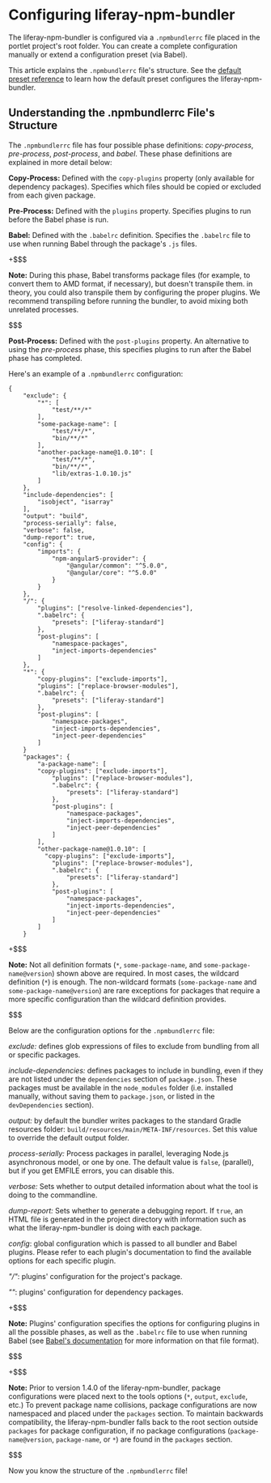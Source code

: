 # Configuring liferay-npm-bundler [](id=configuring-liferay-npm-bundler)

The liferay-npm-bundler is configured via a `.npmbundlerrc` file placed in the 
portlet project's root folder. You can create a complete configuration manually 
or extend a configuration preset (via Babel). 

This article explains the `.npmbundlerrc` file's structure. See the 
[default preset reference](/develop/reference/-/knowledge_base/7-1/how-the-default-preset-configures-the-liferay-npm-bundler) 
to learn how the default preset configures the liferay-npm-bundler.

## Understanding the .npmbundlerrc File's Structure [](id=understanding-the-npmbundlerrc-file-structure)

The `.npmbundlerrc` file has four possible phase definitions: *copy-process*, 
*pre-process*, *post-process*, and *babel*. These phase definitions are 
explained in more detail below:

**Copy-Process:** Defined with the `copy-plugins` property (only available for 
dependency packages). Specifies which files should be copied or excluded from 
each given package.

**Pre-Process:** Defined with the `plugins` property. Specifies plugins to run 
before the Babel phase is run.

**Babel:** Defined with the `.babelrc` definition. Specifies the `.babelrc` file 
to use when running Babel through the package's `.js` files. 

+$$$

**Note:** During this phase, Babel transforms package files (for example, to 
convert them to AMD format, if necessary), but doesn't transpile them. in 
theory, you could also transpile them by configuring the proper plugins. We 
recommend transpiling before running the bundler, to avoid mixing both unrelated 
processes.

$$$

**Post-Process:** Defined with the `post-plugins` property. An alternative to 
using the *pre-process* phase, this specifies plugins to run after the Babel 
phase has completed.

Here's an example of a `.npmbundlerrc` configuration:

    {
        "exclude": {
            "*": [
                "test/**/*"
            ],
            "some-package-name": [
                "test/**/*",
                "bin/**/*"
            ],
            "another-package-name@1.0.10": [
                "test/**/*",
                "bin/**/*",
                "lib/extras-1.0.10.js"
            ]
        },
        "include-dependencies": [
            "isobject", "isarray"
        ],
        "output": "build",
        "process-serially": false,
        "verbose": false,
        "dump-report": true,
        "config": {
            "imports": {
                "npm-angular5-provider": {
                    "@angular/common": "^5.0.0",
            		"@angular/core": "^5.0.0"
                }
            }
        },
        "/": {
    		"plugins": ["resolve-linked-dependencies"],
    		".babelrc": {
    			"presets": ["liferay-standard"]
    		},
    		"post-plugins": [
                "namespace-packages",
                "inject-imports-dependencies"
            ]
    	},
    	"*": {
    		"copy-plugins": ["exclude-imports"],
    		"plugins": ["replace-browser-modules"],
    		".babelrc": {
    			"presets": ["liferay-standard"]
    		},
    		"post-plugins": [
    			"namespace-packages",
    			"inject-imports-dependencies",
    			"inject-peer-dependencies"
    		]
    	}
        "packages": {
            "a-package-name": [
            "copy-plugins": ["exclude-imports"],
        		"plugins": ["replace-browser-modules"],
        		".babelrc": {
        			"presets": ["liferay-standard"]
        		},
        		"post-plugins": [
        			"namespace-packages",
        			"inject-imports-dependencies",
        			"inject-peer-dependencies"
        		]
            ],
            "other-package-name@1.0.10": [
              "copy-plugins": ["exclude-imports"],
          		"plugins": ["replace-browser-modules"],
          		".babelrc": {
          			"presets": ["liferay-standard"]
          		},
          		"post-plugins": [
          			"namespace-packages",
          			"inject-imports-dependencies",
          			"inject-peer-dependencies"
          		]
            ]
        }

+$$$

**Note:** Not all definition formats (`*`, `some-package-name`, and 
`some-package-name@version`) shown above are required. In most cases, the 
wildcard definition (`*`) is enough. The non-wildcard formats 
(`some-package-name` and `some-package-name@version`) are rare exceptions for 
packages that require a more specific configuration than the wildcard definition 
provides.

$$$

Below are the configuration options for the `.npmbundlerrc` file:

*exclude:* defines glob expressions of files to exclude from bundling from all
or specific packages.

*include-dependencies:* defines packages to include in bundling, even if they 
are not listed under the `dependencies` section of `package.json`. These 
packages must be available in the `node_modules` folder (i.e. installed 
manually, without saving them to `package.json`, or listed in the 
`devDependencies` section).

*output:* by default the bundler writes packages to the standard Gradle 
resources folder: `build/resources/main/META-INF/resources`. Set this value to 
override the default output folder.

*process-serially:* Process packages in parallel, leveraging Node.js 
asynchronous model, or one by one. The default value is `false`, (parallel), but 
if you get EMFILE errors, you can disable this.

*verbose:* Sets whether to output detailed information about what the tool is 
doing to the commandline.

*dump-report:* Sets whether to generate a debugging report. If `true`, an HTML 
file is generated in the project directory with information such as what the 
liferay-npm-bundler is doing with each package.

*config*: global configuration which is passed to all bundler and Babel plugins. 
Please refer to each plugin's documentation to find the available options for 
each specific plugin.

*"/"*: plugins' configuration for the project's package.

*"\"*: plugins' configuration for dependency packages.

+$$$

**Note:** Plugins' configuration specifies the options for configuring plugins 
in all the possible phases, as well as the `.babelrc` file to use when running 
Babel (see [Babel's documentation](https://babeljs.io/docs/usage/babelrc/) for 
more information on that file format). 

$$$

+$$$

**Note:** Prior to version 1.4.0 of the liferay-npm-bundler, package 
configurations were placed next to the tools options 
(`*`, `output`, `exclude`, etc.) To prevent package name collisions, package 
configurations are now namespaced and placed under the `packages` section. To 
maintain backwards compatibility, the liferay-npm-bundler falls back to the root 
section outside `packages` for package configuration, if no package 
configurations (`package-name@version`, `package-name`, or `*`) are found in the 
`packages` section.

$$$

Now you know the structure of the `.npmbundlerrc` file!
